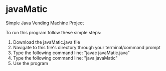 # javaMatic
Simple Java Vending Machine Project

To run this program follow these simple steps:
1. Download the javaMatic.java file
2. Navigate to this file's directory through your terminal/command prompt
3. Type the following command line: "javac javaMatic.java"
4. Type the following command line: "java javaMatic"
5. Use the program
